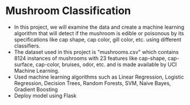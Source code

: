  # Mushroom Classification
 
 - In this project, we will examine the data and create a machine learning algorithm that will detect if the mushroom is edible or poisonous by its specifications like cap shape, cap color, gill color, etc. using different classifiers.
 - The dataset used in this project is "mushrooms.csv" which contains 8124 instances of mushrooms with 23 features like cap-shape, cap-surface, cap-color, bruises, odor, etc. and is made available by UCI Machine Learning.
 - Used machine learning algorithms such as Linear Regression, Logistic Regression, Decision Trees, Random Forests, SVM, Naive Bayes, Gradient Boosting
 - Deploy model using Flask
